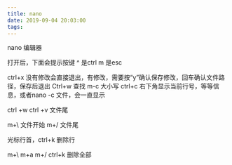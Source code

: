 ```yaml
---
title: nano
date: 2019-09-04 20:03:00
tags:
---
```


nano 编辑器

打开后，下面会提示按键
^ 是ctrl
m 是esc

ctrl+x 没有修改会直接退出，有修改，需要按“y”确认保存修改，回车确认文件路径，保存后退出
Ctrl+w 查找 m-c 大小写
ctrl+c 右下角显示当前行号，等等信息，或者nano -c 文件，会一直显示

ctrl +w ctrl +v 文件尾

m+\ 文件开始
m+/ 文件尾

光标行首，ctrl+k 删除行

m+\ m+a m+/ ctrl+k 删除全部